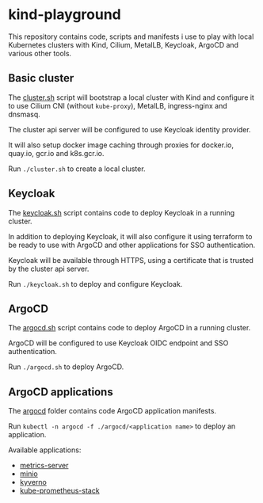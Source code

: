 # kind-playground

This repository contains code, scripts and manifests i use to play with local
Kubernetes clusters with Kind, Cilium, MetalLB, Keycloak, ArgoCD and various
other tools.

## Basic cluster

The [cluster.sh](./cluster.sh) script will bootstrap a local cluster with Kind and configure it
to use Cilium CNI (without `kube-proxy`), MetalLB, ingress-nginx and dnsmasq.

The cluster api server will be configured to use Keycloak identity provider.

It will also setup docker image caching through proxies for docker.io, quay.io,
gcr.io and k8s.gcr.io.

Run `./cluster.sh` to create a local cluster.

## Keycloak

The [keycloak.sh](./keycloak.sh) script contains code to deploy Keycloak in a running cluster.

In addition to deploying Keycloak, it will also configure it using terraform
to be ready to use with ArgoCD and other applications for SSO authentication.

Keycloak will be available through HTTPS, using a certificate that is trusted by the cluster
api server.

Run `./keycloak.sh` to deploy and configure Keycloak.

## ArgoCD

The [argocd.sh](./argocd.sh) script contains code to deploy ArgoCD in a running cluster.

ArgoCD will be configured to use Keycloak OIDC endpoint and SSO authentication.

Run `./argocd.sh` to deploy ArgoCD.

## ArgoCD applications

The [argocd](./argocd) folder contains code ArgoCD application manifests.

Run `kubectl -n argocd -f ./argocd/<application name>` to deploy an application.

Available applications:
- [metrics-server](./argocd/metrics-server.yaml)
- [minio](./argocd/minio.yaml)
- [kyverno](./argocd/kyverno.yaml)
- [kube-prometheus-stack](./argocd/kube-prometheus-stack.yaml)
